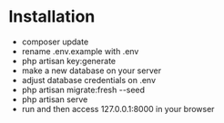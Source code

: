 # Installation
 - composer update
 - rename .env.example with .env
 - php artisan key:generate
 - make a new database on your server
 - adjust database credentials on .env
 - php artisan migrate:fresh --seed
 - php artisan serve
 - run and then access 127.0.0.1:8000 in your browser
